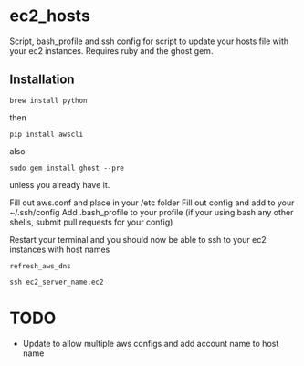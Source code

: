 ec2_hosts
=========

Script, bash_profile and ssh config for script to update your hosts file with your ec2 instances.  Requires ruby and the ghost gem.

Installation
------------

    brew install python

then

    pip install awscli

also

    sudo gem install ghost --pre 

unless you already have it.

Fill out aws.conf and place in your /etc folder
Fill out config and add to your ~/.ssh/config
Add .bash_profile to your profile (if your using bash any other shells, submit pull requests for your config)

Restart your terminal and you should now be able to ssh to your ec2 instances with host names

    refresh_aws_dns

    ssh ec2_server_name.ec2

TODO
====

 * Update to allow multiple aws configs and add account name to host name
